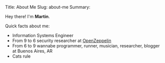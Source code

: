 Title: About Me
Slug: about-me
Summary: 

Hey there! I'm **Martin**.

Quick facts about me:

- Information Systems Engineer
- From 9 to 6 security researcher at [OpenZeppelin](https://openzeppelin.com/)
- From 6 to 9 wannabe programmer, runner, musician, researcher, blogger at Buenos Aires, AR
- Cats rule
